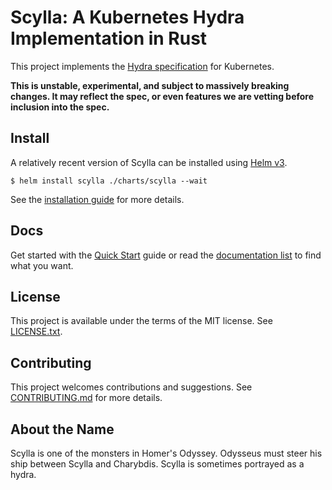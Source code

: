 # Scylla: A Kubernetes Hydra Implementation in Rust

This project implements the [Hydra specification](https://github.com/microsoft/hydra-spec) for Kubernetes.

**This is unstable, experimental, and subject to massively breaking changes. It may reflect the spec, or even features we are vetting before inclusion into the spec.**

## Install

A relatively recent version of Scylla can be installed using [Helm v3](https://github.com/helm/helm/releases).

```console
$ helm install scylla ./charts/scylla --wait
```

See the [installation guide](./docs/install.md) for more details.

## Docs


Get started with the [Quick Start](./docs/quickstart.md) guide or read the [documentation list](./docs/README.md) to find what you want.

## License

This project is available under the terms of the MIT license. See [LICENSE.txt](LICENSE.txt).

## Contributing

This project welcomes contributions and suggestions. See [CONTRIBUTING.md](CONTRIBUTING.md) for more details.

## About the Name

Scylla is one of the monsters in Homer's Odyssey. Odysseus must steer his ship between Scylla and Charybdis. Scylla is sometimes portrayed as a hydra.